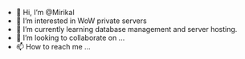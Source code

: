 - 👋 Hi, I’m @Mirikal
- 👀 I’m interested in WoW private servers
- 🌱 I’m currently learning database management and server hosting.
- 💞️ I’m looking to collaborate on ...
- 📫 How to reach me ...

<!---
Mirikal/Mirikal is a ✨ special ✨ repository because its `README.md` (this file) appears on your GitHub profile.
You can click the Preview link to take a look at your changes.
--->

